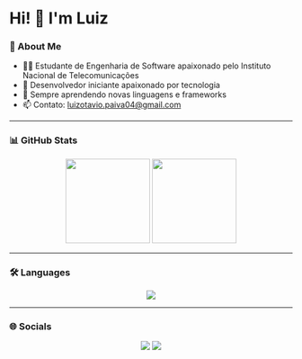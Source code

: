 # Hi! 👋 I'm Luiz

### 🚀 About Me
- 👨‍💻 Estudante de Engenharia de Software apaixonado pelo Instituto Nacional de Telecomunicações
- 🤖 Desenvolvedor iniciante apaixonado por tecnologia 
- 🌱 Sempre aprendendo novas linguagens e frameworks 
- 📫 Contato: [luizotavio.paiva04@gmail.com](mailto:luizotavio.paiva04@gmail.com)

---

### 📊 GitHub Stats
<div align="center">
  <img src="https://github-readme-stats.vercel.app/api?username=luizOtpaiva&show_icons=true&theme=radical" height="150"/>
  <img src="https://github-readme-stats.vercel.app/api/top-langs/?username=luizOtpaiva&layout=compact&theme=radical" height="150"/>
</div>

---

### 🛠️ Languages
<p align="center">
  <img src="https://skillicons.dev/icons?i=python,java,mysql,git,github" />
</p>

---

### 🌐 Socials
<p align="center">
  <a href="https://www.linkedin.com/in/luiz-ot%C3%A1vio-ribeiro-de-paiva/"><img src="https://img.shields.io/badge/LinkedIn-0A66C2?style=for-the-badge&logo=linkedin&logoColor=white"/></a>
   <a href="https://www.instagram.com/luizotavio1___/"><img src="https://img.shields.io/badge/Instagram-E4405F?style=for-the-badge&logo=instagram&logoColor=white"/></a>
</p>
